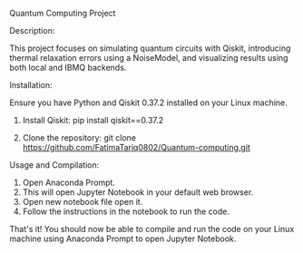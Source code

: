 Quantum Computing Project

Description:

This project focuses on simulating quantum circuits with Qiskit, introducing thermal relaxation errors using a NoiseModel, and visualizing results using both local and IBMQ backends.

Installation:

Ensure you have Python and Qiskit 0.37.2 installed on your Linux machine.

1. Install Qiskit:
   pip install qiskit==0.37.2

2. Clone the repository:
   git clone https://github.com/FatimaTariq0802/Quantum-computing.git

Usage and Compilation:

1. Open Anaconda Prompt.
2. This will open Jupyter Notebook in your default web browser.
3. Open new notebook file open it.
4. Follow the instructions in the notebook to run the code.

That's it! You should now be able to compile and run the code on your Linux machine using Anaconda Prompt to open Jupyter Notebook.
